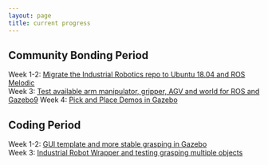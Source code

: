```yaml
---
layout: page
title: current progress
---
```


## Community Bonding Period
Week 1-2: [Migrate the Industrial Robotics repo to Ubuntu 18.04 and ROS Melodic](https://theroboticsclub.github.io/colab-gsoc2020-Yijia_Wu/2020-05-17-community_bonding_week1_2/)  
Week 3: [Test available arm manipulator, gripper, AGV and world for ROS and Gazebo9](https://theroboticsclub.github.io/colab-gsoc2020-Yijia_Wu/2020-05-24-community_bonding_week3/)
Week 4: [Pick and Place Demos in Gazebo](https://theroboticsclub.github.io/colab-gsoc2020-Yijia_Wu/2020-05-31-community_bonding_week4/)

## Coding Period
Week 1-2: [GUI template and more stable grasping in Gazebo](https://theroboticsclub.github.io/colab-gsoc2020-Yijia_Wu/2020-06-11-week1_2/)  
Week 3: [Industrial Robot Wrapper and testing grasping multiple objects](https://theroboticsclub.github.io/colab-gsoc2020-Yijia_Wu/2020-06-18-week3/)